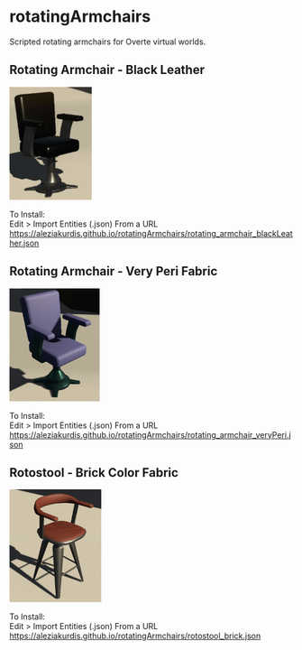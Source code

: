 # rotatingArmchairs  
Scripted rotating armchairs for Overte virtual worlds.  
  
## Rotating Armchair - Black Leather   
<img src="pictures/rotating_armchair_blackLeather.jpg" height="200">  
  
To Install:  
Edit > Import Entities (.json) From a URL  
https://aleziakurdis.github.io/rotatingArmchairs/rotating_armchair_blackLeather.json  
  
## Rotating Armchair - Very Peri Fabric   
<img src="pictures/rotating_armchair_veryPeri.jpg" height="200">  
  
To Install:  
Edit > Import Entities (.json) From a URL  
https://aleziakurdis.github.io/rotatingArmchairs/rotating_armchair_veryPeri.json  
  
## Rotostool - Brick Color Fabric   
<img src="pictures/rotostool_brick.jpg" height="200">  
  
To Install:  
Edit > Import Entities (.json) From a URL  
https://aleziakurdis.github.io/rotatingArmchairs/rotostool_brick.json
  
